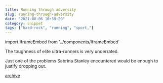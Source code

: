 ```yaml
---
title: Running through adversity
slug: running-through-adversity
date: "2021-08-06 10:38:29"
category: snippet
tags: ["hard-rock", "running", "sport,"]
---
```


import IframeEmbed from '../components/IframeEmbed'

The toughness of elite ultra-runners is very underrated.

Just one of the problems Sabrina Stanley encountered would be enough to justify dropping
out.

<IframeEmbed src='https://youtube.com/embed/bbleNcW2ub8' />

[archive](https://us-east1-johnmathews-website.cloudfunctions.net/download?obj=movies/sabrina-stanley-interview.mp4)
